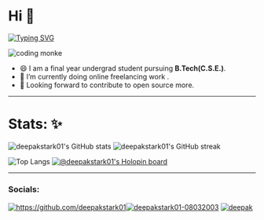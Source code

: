 # Hi  👋

[![Typing SVG](https://readme-typing-svg.herokuapp.com?color=40EDF7&lines=I+am+Deepak)](https://git.io/typing-svg)

<img src="https://user-images.githubusercontent.com/60574055/183017625-af0779ae-0090-406c-867b-1e8ba1995484.gif" alt="coding monke" width="380"/>

- 😄 I am a final year undergrad student pursuing **B.Tech(C.S.E.)**.
- 🌱 I’m currently doing online freelancing work .
- 🎯 Looking forward to contribute to open source more.

***

# Stats: ✨

<img src="https://github-readme-stats.vercel.app/api?username=deepakstark01&show_icons=true&theme=tokyonight" alt="deepakstark01's GitHub stats" width="400"/> <img src="https://github-readme-streak-stats.herokuapp.com/?user=deepakstark01&theme=dark)" alt="deepakstark01's GitHub streak" width="400"/>

![Top Langs](https://github-readme-stats.vercel.app/api/top-langs/?username=deepakstark01&layout=compact) [![@deepakstark01's Holopin board](https://holopin.io/api/user/board?user=deepakstark01)](https://holopin.io/@deepakstark01)

---

### Socials:

<p align="left">
<a href="https://github.com/deepakstark01" target="blank"><img align="center" src="https://raw.githubusercontent.com/rahuldkjain/github-profile-readme-generator/master/src/images/icons/Social/github.svg" alt="https://github.com/deepakstark01" height="30" width="40" /></
<a href="https://linkedin.com/in/deepakstark01-08032003" target="blank"><img align="center" src="https://raw.githubusercontent.com/rahuldkjain/github-profile-readme-generator/master/src/images/icons/Social/linked-in-alt.svg" alt="deepakstark01-08032003" height="30" width="40" /></a>
<a href="https://www.codechef.com/users/deepak11_0209" target="blank"><img align="center" src="https://cdn.jsdelivr.net/npm/simple-icons@3.1.0/icons/codechef.svg" alt="deepak" height="30" width="40" /></a>
<!-- <a href="https://codeforces.com/profile/deepak0209" target="blank"><img align="center" src="https://user-images.githubusercontent.com/60574055/183023770-f3f3c5e9-7cbe-4b45-b7ab-47ef93d6507d.png
" alt="Deepak" height="30" width="40" /></a>
  
 <a href="https://www.hackerrank.com/deepakstark01?hr_r=1" target="blank"><img align="center" src="https://user-images.githubusercontent.com/60574055/183023887-11cb9b16-7333-4889-8826-863d7d7f7a4c.png
" alt="Deepak" height="30" width="40" /></a> -->
 
</p>

---

<h3 align="left">Languages and Tools:</h3>
<p align="left"> 
  <a href="https://www.cprogramming.com/" target="_blank"> <img src="https://raw.githubusercontent.com/devicons/devicon/master/icons/c/c-original.svg" alt="c" width="35" height="35"/> </a> 
  <a href="https://www.w3schools.com/cpp/" target="_blank"> <img src="https://raw.githubusercontent.com/devicons/devicon/master/icons/cplusplus/cplusplus-original.svg" alt="cplusplus" width="35" height="35"/> </a> 
  <a href="https://www.java.com" target="_blank"> <img src="https://raw.githubusercontent.com/devicons/devicon/master/icons/java/java-original.svg" alt="java" width="35" height="35"/> </a> 
  <a href="https://kotlinlang.org" target="_blank"> <img src="https://www.vectorlogo.zone/logos/kotlinlang/kotlinlang-icon.svg" alt="kotlin" width="33" height="33"/> </a>
  <a href="https://git-scm.com/" target="_blank"> <img src="https://www.vectorlogo.zone/logos/git-scm/git-scm-icon.svg" alt="git" width="35" height="35"/> </a> 
</p>
